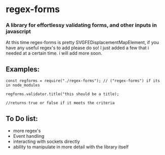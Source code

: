 # regex-forms

### A library for effortlessy validating forms, and other inputs in javascript
At this time regex-forms is pretty SVGFEDisplacementMapElement, if you have any useful regex's to add please do so! I just added a few that i needed at a certain time. i will add more soon. 

## Examples:
```
const regforms = require("./regex-forms"); // ("regex-forms") if its in node_modules

regforms.validator.title("this should be a title);

//returns true or false if it meets the criteria
```

## To Do list:

* more regex's
* Event handling
* interacting with sockets directly
* ability to manipulate in more detail with the library itself

